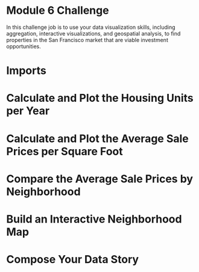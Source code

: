 # Module 6 Challenge

In this challenge job is to use your data visualization skills, including aggregation, interactive visualizations, and geospatial analysis, to find properties in the San Francisco market that are viable investment opportunities.

# Imports


# Calculate and Plot the Housing Units per Year



# Calculate and Plot the Average Sale Prices per Square Foot



# Compare the Average Sale Prices by Neighborhood



# Build an Interactive Neighborhood Map




# Compose Your Data Story